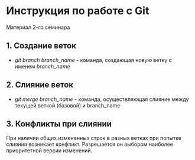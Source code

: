 # Инструкция по работе с Git
Материал 2-го семинара

## 1. Создание веток

* *git branch branch_name* -  команда,  создающая  новую  ветку с именем *branch_name*

## 2. Слияние веток

* *git merge branch_name* - команда, осуществляющая слияние между текущей веткой (базовой) и branch_name

## 3. Конфликты при слиянии

При наличии общих измененных строк в разных ветках при попытке слияния возникает конфликт. Разрешается он выбором наиболее приоритетной версии изменений.